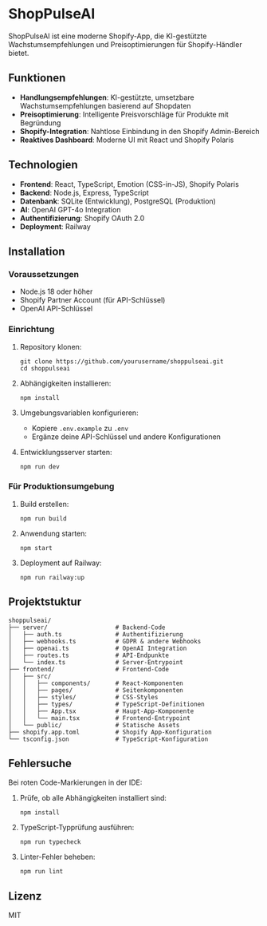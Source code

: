 # ShopPulseAI

ShopPulseAI ist eine moderne Shopify-App, die KI-gestützte Wachstumsempfehlungen und Preisoptimierungen für Shopify-Händler bietet.

## Funktionen

- **Handlungsempfehlungen**: KI-gestützte, umsetzbare Wachstumsempfehlungen basierend auf Shopdaten
- **Preisoptimierung**: Intelligente Preisvorschläge für Produkte mit Begründung
- **Shopify-Integration**: Nahtlose Einbindung in den Shopify Admin-Bereich
- **Reaktives Dashboard**: Moderne UI mit React und Shopify Polaris

## Technologien

- **Frontend**: React, TypeScript, Emotion (CSS-in-JS), Shopify Polaris
- **Backend**: Node.js, Express, TypeScript
- **Datenbank**: SQLite (Entwicklung), PostgreSQL (Produktion)
- **AI**: OpenAI GPT-4o Integration
- **Authentifizierung**: Shopify OAuth 2.0
- **Deployment**: Railway

## Installation

### Voraussetzungen

- Node.js 18 oder höher
- Shopify Partner Account (für API-Schlüssel)
- OpenAI API-Schlüssel

### Einrichtung

1. Repository klonen:
   ```
   git clone https://github.com/yourusername/shoppulseai.git
   cd shoppulseai
   ```

2. Abhängigkeiten installieren:
   ```
   npm install
   ```

3. Umgebungsvariablen konfigurieren:
   - Kopiere `.env.example` zu `.env`
   - Ergänze deine API-Schlüssel und andere Konfigurationen

4. Entwicklungsserver starten:
   ```
   npm run dev
   ```

### Für Produktionsumgebung

1. Build erstellen:
   ```
   npm run build
   ```

2. Anwendung starten:
   ```
   npm start
   ```

3. Deployment auf Railway:
   ```
   npm run railway:up
   ```

## Projektstuktur

```
shoppulseai/
├── server/                   # Backend-Code
│   ├── auth.ts               # Authentifizierung
│   ├── webhooks.ts           # GDPR & andere Webhooks
│   ├── openai.ts             # OpenAI Integration
│   ├── routes.ts             # API-Endpunkte
│   └── index.ts              # Server-Entrypoint
├── frontend/                 # Frontend-Code
│   ├── src/
│   │   ├── components/       # React-Komponenten
│   │   ├── pages/            # Seitenkomponenten
│   │   ├── styles/           # CSS-Styles
│   │   ├── types/            # TypeScript-Definitionen
│   │   ├── App.tsx           # Haupt-App-Komponente
│   │   └── main.tsx          # Frontend-Entrypoint
│   └── public/               # Statische Assets
├── shopify.app.toml          # Shopify App-Konfiguration
└── tsconfig.json             # TypeScript-Konfiguration
```

## Fehlersuche

Bei roten Code-Markierungen in der IDE:

1. Prüfe, ob alle Abhängigkeiten installiert sind:
   ```
   npm install
   ```

2. TypeScript-Typprüfung ausführen:
   ```
   npm run typecheck
   ```

3. Linter-Fehler beheben:
   ```
   npm run lint
   ```

## Lizenz

MIT
